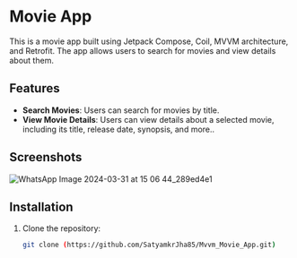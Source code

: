 # Movie App

This is a movie app built using Jetpack Compose, Coil, MVVM architecture, and Retrofit. The app allows users to search for movies and view details about them.

## Features

- **Search Movies**: Users can search for movies by title.
- **View Movie Details**: Users can view details about a selected movie, including its title, release date, synopsis, and more..

## Screenshots

![WhatsApp Image 2024-03-31 at 15 06 44_289ed4e1](https://github.com/SatyamkrJha85/Mvvm_Movie_App/assets/111700337/46eb31df-f536-48c1-8dc2-224986875b79)


## Installation

1. Clone the repository:

   ```bash
   git clone (https://github.com/SatyamkrJha85/Mvvm_Movie_App.git)

